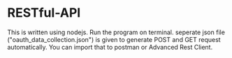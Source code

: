 # RESTful-API
This is written using nodejs.
Run the program on terminal.
seperate json file ("oauth_data_collection.json") is given to generate POST and GET request automatically. You can import that
to postman or Advanced Rest Client. 
